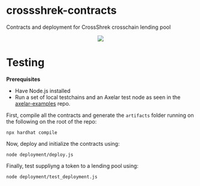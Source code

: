 # crossshrek-contracts
Contracts and deployment for CrossShrek crosschain lending pool

<p align="center">
  <img src="https://github.com/TechDetech-Projects/crossshrek-contracts/assets/33973526/911ebe6c-d1c7-4be8-8e1d-c8b4f3119a58">
</p>

# Testing
**Prerequisites**
- Have Node.js installed
- Run a set of local testchains and an Axelar test node as seen in the [axelar-examples](https://github.com/axelarnetwork/axelar-examples/tree/main) repo.

First, compile all the contracts and generate the `artifacts` folder running on the following on the root of the repo:
```
npx hardhat compile
```

Now, deploy and initialize the contracts using:
```
node deployment/deploy.js
```

Finally, test suppliyng a token to a lending pool using:
```
node deployment/test_deployment.js    
```
